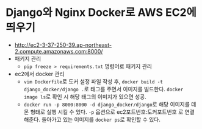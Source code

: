 # Django와 Nginx Docker로 AWS EC2에 띄우기
* http://ec2-3-37-250-39.ap-northeast-2.compute.amazonaws.com:8000/
* 패키지 관리
  * `pip freeze > requirements.txt` 명령어로 패키지 관리
* ec2에서 docker 관리
  * `vim Dockerfile`로 도커 설정 파일 작성 후, `docker build -t django_docker/django .`로 태그를 주면서 이미지를 빌드한다. `docker image ls`로 확인 시 해당 태그의 이미지가 있으면 성공.
  * `docker run -p 8000:8000 -d django_docker/django`로 해당 이미지를 데몬 형태로 실행 시킬 수 있다. `-p` 옵션으로 ec2포트번호:도커포트번호 로 연결해준다. 돌아가고 있는 이미지를 `docker ps`로 확인할 수 있다.